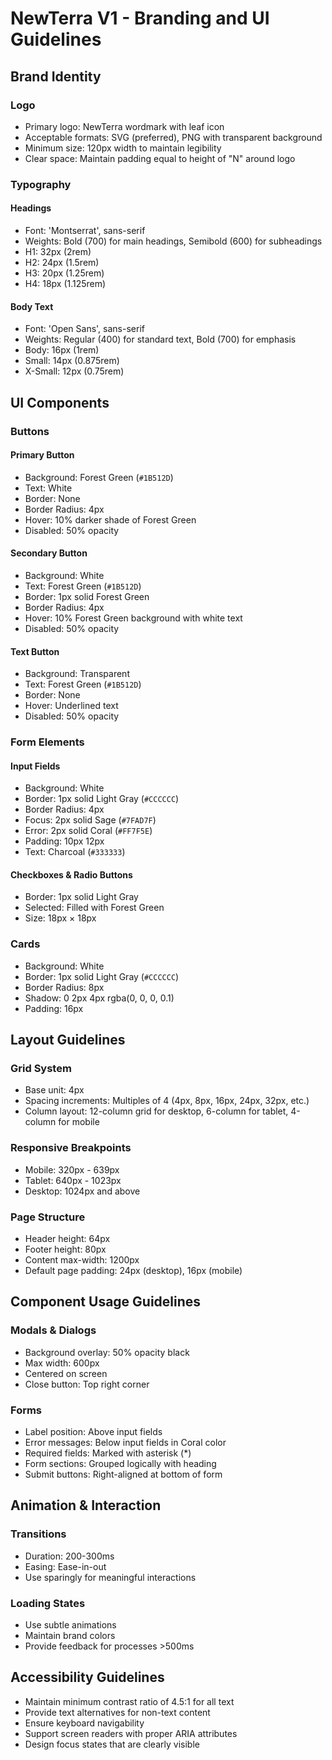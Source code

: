 # NewTerra V1 - Branding and UI Guidelines

## Brand Identity

### Logo

- Primary logo: NewTerra wordmark with leaf icon
- Acceptable formats: SVG (preferred), PNG with transparent background
- Minimum size: 120px width to maintain legibility
- Clear space: Maintain padding equal to height of "N" around logo

### Typography

#### Headings

- Font: 'Montserrat', sans-serif
- Weights: Bold (700) for main headings, Semibold (600) for subheadings
- H1: 32px (2rem)
- H2: 24px (1.5rem)
- H3: 20px (1.25rem)
- H4: 18px (1.125rem)

#### Body Text

- Font: 'Open Sans', sans-serif
- Weights: Regular (400) for standard text, Bold (700) for emphasis
- Body: 16px (1rem)
- Small: 14px (0.875rem)
- X-Small: 12px (0.75rem)

## UI Components

### Buttons

#### Primary Button

- Background: Forest Green (`#1B512D`)
- Text: White
- Border: None
- Border Radius: 4px
- Hover: 10% darker shade of Forest Green
- Disabled: 50% opacity

#### Secondary Button

- Background: White
- Text: Forest Green (`#1B512D`)
- Border: 1px solid Forest Green
- Border Radius: 4px
- Hover: 10% Forest Green background with white text
- Disabled: 50% opacity

#### Text Button

- Background: Transparent
- Text: Forest Green (`#1B512D`)
- Border: None
- Hover: Underlined text
- Disabled: 50% opacity

### Form Elements

#### Input Fields

- Background: White
- Border: 1px solid Light Gray (`#CCCCCC`)
- Border Radius: 4px
- Focus: 2px solid Sage (`#7FAD7F`)
- Error: 2px solid Coral (`#FF7F5E`)
- Padding: 10px 12px
- Text: Charcoal (`#333333`)

#### Checkboxes & Radio Buttons

- Border: 1px solid Light Gray
- Selected: Filled with Forest Green
- Size: 18px × 18px

### Cards

- Background: White
- Border: 1px solid Light Gray (`#CCCCCC`)
- Border Radius: 8px
- Shadow: 0 2px 4px rgba(0, 0, 0, 0.1)
- Padding: 16px

## Layout Guidelines

### Grid System

- Base unit: 4px
- Spacing increments: Multiples of 4 (4px, 8px, 16px, 24px, 32px, etc.)
- Column layout: 12-column grid for desktop, 6-column for tablet, 4-column for mobile

### Responsive Breakpoints

- Mobile: 320px - 639px
- Tablet: 640px - 1023px
- Desktop: 1024px and above

### Page Structure

- Header height: 64px
- Footer height: 80px
- Content max-width: 1200px
- Default page padding: 24px (desktop), 16px (mobile)

## Component Usage Guidelines

### Modals & Dialogs

- Background overlay: 50% opacity black
- Max width: 600px
- Centered on screen
- Close button: Top right corner

### Forms

- Label position: Above input fields
- Error messages: Below input fields in Coral color
- Required fields: Marked with asterisk (\*)
- Form sections: Grouped logically with heading
- Submit buttons: Right-aligned at bottom of form

## Animation & Interaction

### Transitions

- Duration: 200-300ms
- Easing: Ease-in-out
- Use sparingly for meaningful interactions

### Loading States

- Use subtle animations
- Maintain brand colors
- Provide feedback for processes >500ms

## Accessibility Guidelines

- Maintain minimum contrast ratio of 4.5:1 for all text
- Provide text alternatives for non-text content
- Ensure keyboard navigability
- Support screen readers with proper ARIA attributes
- Design focus states that are clearly visible
